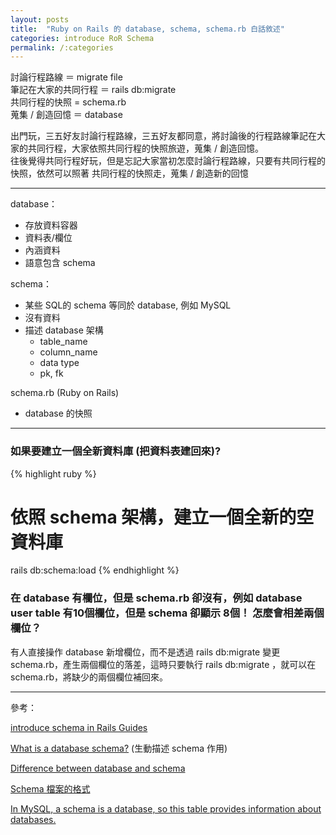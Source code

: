 ```yaml
---
layout: posts
title:  "Ruby on Rails 的 database, schema, schema.rb 白話敘述"
categories: introduce RoR Schema
permalink: /:categories
---
```

討論行程路線 ＝ migrate file <br>
筆記在大家的共同行程 ＝ rails db:migrate <br>
共同行程的快照 = schema.rb <br>
蒐集 / 創造回憶 ＝ database <br>


出門玩，三五好友討論行程路線，三五好友都同意，將討論後的行程路線筆記在大家的共同行程，大家依照共同行程的快照旅遊，蒐集 / 創造回憶。<br>
往後覺得共同行程好玩，但是忘記大家當初怎麼討論行程路線，只要有共同行程的快照，依然可以照著
共同行程的快照走，蒐集 / 創造新的回憶

***

database：
- 存放資料容器
- 資料表/欄位
- 內涵資料
- 語意包含 schema<br>

schema：
- 某些 SQL的 schema 等同於 database, 例如 MySQL
- 沒有資料
- 描述 database 架構
    - table_name
    - column_name
    - data type
    - pk, fk

schema.rb (Ruby on Rails)
- database 的快照

***
### 如果要建立一個全新資料庫 (把資料表建回來)?
{% highlight ruby %}
# 依照 schema 架構，建立一個全新的空資料庫
rails db:schema:load
{% endhighlight %}
### 在 database 有欄位，但是 schema.rb 卻沒有，例如 database user table 有10個欄位，但是 schema 卻顯示 8個！ 怎麼會相差兩個欄位？
有人直接操作 database 新增欄位，而不是透過  rails db:migrate 變更 schema.rb，產生兩個欄位的落差，這時只要執行  rails db:migrate ，就可以在  schema.rb，將缺少的兩個欄位補回來。

***
參考：

[introduce schema in Rails Guides](https://edgeguides.rubyonrails.org/active_record_migrations.html)

[What is a database schema?](https://youtu.be/3BZz8R7mqu0) (生動描述 schema 作用)

[Difference between database and schema](https://stackoverflow.com/questions/5323740/difference-between-database-and-schema)

[Schema 檔案的格式](https://ihower.tw/rails/migrations.html#schema%E6%AA%94%E6%A1%88%E7%9A%84%E6%A0%BC%E5%BC%8F)

[In MySQL, a schema is a database, so this table provides information about databases.](https://dev.mysql.com/doc/refman/8.0/en/system-schema.html)